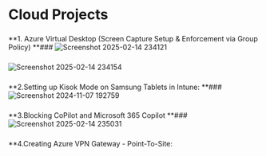 # Cloud Projects
###
###
###
**1. Azure Virtual Desktop (Screen Capture Setup & Enforcement via Group Policy)
**###
![Screenshot 2025-02-14 234121](https://github.com/user-attachments/assets/262e53a7-61fe-47b8-90eb-fef2773d5279)
###
![Screenshot 2025-02-14 234154](https://github.com/user-attachments/assets/52e2c435-f769-46a4-8138-ce8115812661)
###
###
**2.Setting up Kisok Mode on Samsung Tablets in Intune:
**###
![Screenshot 2024-11-07 192759](https://github.com/user-attachments/assets/84b87ef6-7d4b-4165-8a4d-81163994ca54)
###
###
**3.Blocking CoPilot and Microsoft 365 Copilot
**###
![Screenshot 2025-02-14 235031](https://github.com/user-attachments/assets/85d2ab47-86c9-4725-8ca7-304176a56a5d)
###
###
**4.Creating Azure VPN Gateway - Point-To-Site:

